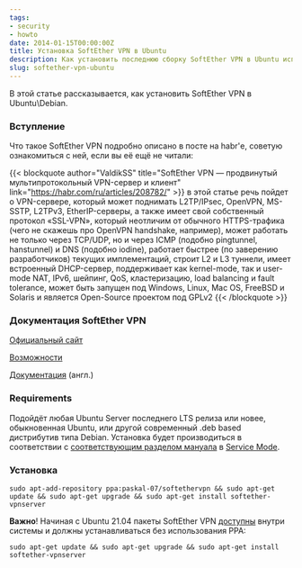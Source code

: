 ```yaml
---
tags:
- security
- howto
date: 2014-01-15T00:00:00Z
title: Установка SoftEther VPN в Ubuntu 
description: Как установить последнюю сборку SoftEther VPN в Ubuntu используя PPA
slug: softether-vpn-ubuntu
---
```


В этой статье рассказывается, как установить SoftEther VPN в Ubuntu\Debian.

<!--more-->

### Вступление

Что такое SoftEther VPN подробно описано в посте на habr'е, советую ознакомиться с ней, если вы её ещё не читали:

{{< blockquote author="ValdikSS" title="SoftEther VPN — продвинутый мультипротокольный VPN-сервер и клиент" link="https://habr.com/ru/articles/208782/" >}}
в этой статье речь пойдет о VPN-сервере, который может поднимать L2TP/IPsec, OpenVPN, MS-SSTP, L2TPv3, EtherIP-серверы, а также имеет свой собственный протокол «SSL-VPN», который неотличим от обычного HTTPS-трафика (чего не скажешь про OpenVPN handshake, например), может работать не только через TCP/UDP, но и через ICMP (подобно pingtunnel, hanstunnel) и DNS (подобно iodine), работает быстрее (по заверению разработчиков) текущих имплементаций, строит L2 и L3 туннели, имеет встроенный DHCP-сервер, поддерживает как kernel-mode, так и user-mode NAT, IPv6, шейпинг, QoS, кластеризацию, load balancing и fault tolerance, может быть запущен под Windows, Linux, Mac OS, FreeBSD и Solaris и является Open-Source проектом под GPLv2
{{< /blockquote >}}

### Документация SoftEther VPN

[Официальный сайт](https://www.softether.org/ "SoftEther VPN Project — SoftEther VPN Project")

[Возможности](https://www.softether.org/3-spec "Specification — SoftEther VPN Project")

[Документация](https://www.softether.org/4-docs/1-manual "SoftEther VPN Manual — SoftEther VPN Project") (англ.)

### Requirements

Подойдёт любая Ubuntu Server последнего LTS релиза или новее, обыкновенная Ubuntu, или другой современный .deb based дистрибутив типа Debian. Установка будет производиться в соответствии с [соответствующим разделом мануала](https://www.softether.org/4-docs/1-manual/7._Installing_SoftEther_VPN_Server/7.3_Install_on_Linux_and_Initial_Configurations "7.3 Install on Linux and Initial Configurations — SoftEther VPN Project") в [Service Mode](https://www.softether.org/4-docs/1-manual/3._SoftEther_VPN_Server_Manual/3.2_Operating_Modes "3.2 Operating Modes — SoftEther VPN Project").

### Установка

    sudo apt-add-repository ppa:paskal-07/softethervpn && sudo apt-get update && sudo apt-get upgrade && sudo apt-get install softether-vpnserver

**Важно**! Начиная с Ubuntu 21.04 пакеты SoftEther VPN [доступны](https://launchpad.net/ubuntu/+source/softether-vpn) внутри системы и должны устанавливаться без использования PPA:

    sudo apt-get update && sudo apt-get upgrade && sudo apt-get install softether-vpnserver
